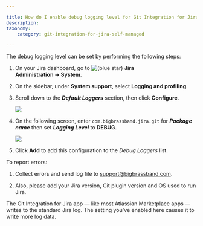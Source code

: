 ```yaml
---

title: How do I enable debug logging level for Git Integration for Jira app?
description:
taxonomy:
    category: git-integration-for-jira-self-managed

---
```

The debug logging level can be set by performing the following steps:

1.  On your Jira dashboard, go to ![(blue star)](https://bigbrassband.atlassian.net/wiki/s/-1639011364/6452/8b4898d3c114827e64ec143b4fa79bb76a6cfa5b/_/images/icons/emoticons/star_blue.png) **Jira Administration** ➜ **System**.

2.  On the sidebar, under **System support**, select **Logging and profiling**.

3.  Scroll down to the _**Default Loggers**_ section, then click **Configure**.

    ![](https://bigbrassband.atlassian.net/wiki/download/thumbnails/2038792196/gitserver-jira-admin-system-default-loggers-dlg(c).png?version=1&modificationDate=1640073725401&cacheVersion=1&api=v2&width=544&height=173)
4.  On the following screen, enter `com.bigbrassband.jira.git` for _**Package name**_ then set _**Logging Level**_ to **DEBUG**.

    ![](https://bigbrassband.atlassian.net/wiki/download/thumbnails/2038792196/gitserver-jira-admin-system-def-logs-cfg-dlg(c).png?version=1&modificationDate=1640073845525&cacheVersion=1&api=v2&width=544&height=275)
5.  Click **Add** to add this configuration to the _Debug Loggers_ list.



To report errors:

1.  Collect errors and send log file to [support@bigbrassband.com](mailto:support@bigbrassband.com).

2.  Also, please add your Jira version, Git plugin version and OS used to run Jira.


The Git Integration for Jira app — like most Atlassian Marketplace apps — writes to the standard Jira log. The setting you've enabled here causes it to write more log data.
